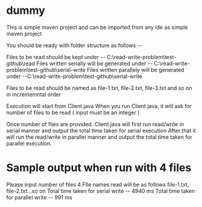 # dummy

This is simple maven project and can be imported from any ide as simple maven project

You should be ready with folder structure as follows --

Files to be read should be kept under -- C:\read-write-problem\test-github\read
Files written serially will be generated under -- C:\read-write-problem\test-github\serial-write
Files written parallely will be generated under --C:\read-write-problem\test-github\serial-write

Files to be read should be named as file-1.txt, file-2.txt, file-3.txt and so on in incrememntal order

Execution will start from Client.java
When you run Client.java, it will ask for number of files to be read ( input must be an integer )

Once number of files are provided. Client.java will first run read/write in serial manner and output the total time taken for serial execution
After that it will run the read/write in parallel manner and output the total time taken for parallel execution.



Sample output when run with 4 files
=====================================

Please input number of files
4
FIle names read will be as follows file-1.txt, file-2.txt...so on
Total time taken for serial write -- 4940 ms
Total time taken for parallel write -- 991 ms
